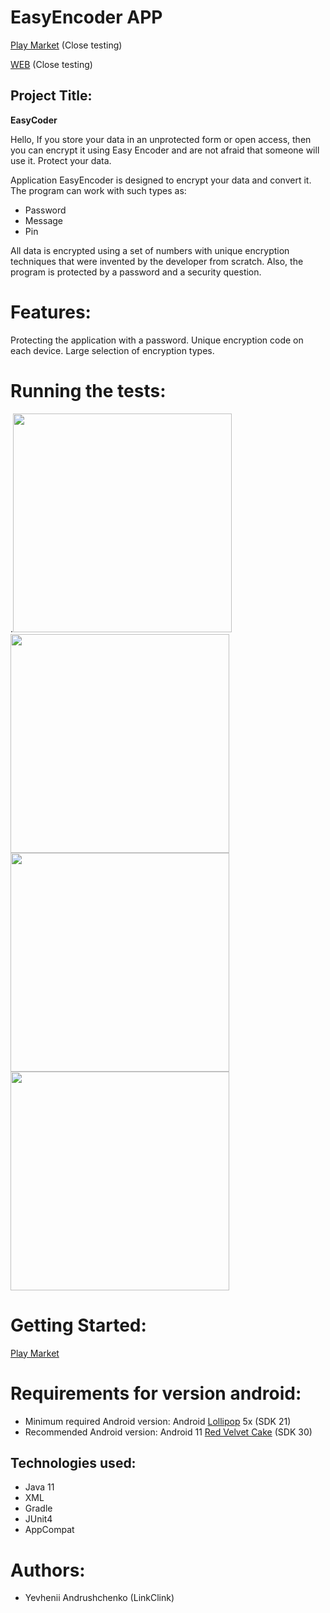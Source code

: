 # EasyEncoder APP
[Play Market](https://play.google.com/store/apps/details?id=com.linkclink.easycoder1) (Close testing)

[WEB](https://play.google.com/apps/testing/com.linkclink.easycoder1) (Close testing)

## Project Title:
 **EasyCoder**
 
Hello, If you store your data in an unprotected form or open access, then you can encrypt it using Easy Encoder and are not afraid that someone will use it. Protect your data.

Application EasyEncoder is designed to encrypt your data and convert it.
The program can work with such types as:
- Password
- Message
- Pin

All data is encrypted using a set of numbers with unique encryption techniques that were invented by the developer from scratch.
Also, the program is protected by a password and a security question.

# Features:
Protecting the application with a password.
Unique encryption code on each device.
Large selection of encryption types.
 
# Running the tests:
.<img src="https://sun9-69.userapi.com/impf/D3XyPFW2hiCkuTnufRS2qvzCoyfAPd9s3h6ZAA/S_IkhLgE4Ks.jpg?size=0x0&quality=90&proxy=1&sign=be749cab106559d8883608d5e685a14e" width="350">
<img src="https://sun9-39.userapi.com/impf/Uwj1V90gXq3QXfP-OBsvmLjeZh7tTEFxHVhxIg/QQ4BiNiBLxQ.jpg?size=0x0&quality=90&proxy=1&sign=99fbee35df0ac8277c103345fc1f0dfd" width="350">
<img src="https://sun9-30.userapi.com/impf/ajA03re_LQwdio2EZclh00EDsD23Rr3DXozglA/w-mF7BsTyZY.jpg?size=0x0&quality=90&proxy=1&sign=b3e5bfea8cd37df30490323de3cd7f71" width="350">
<img src="https://sun9-29.userapi.com/impf/0EDFvGnL4UR_QYtlzJ_ydR6o9gyv5eZvAkjOhQ/YTsRqEZO_a4.jpg?size=0x0&quality=90&proxy=1&sign=4815601ea8106970d3c6196aab21c740" width="350">

# Getting Started:
[Play Market](https://play.google.com/store/apps/details?id=com.linkclink.easycoder&hl=ru)

# Requirements for version android:
- Minimum required Android version: Android [Lollipop](https://en.wikipedia.org/wiki/Android_Lollipop) 5x (SDK 21)
- Recommended Android version: Android 11 [Red Velvet Cake](https://en.wikipedia.org/wiki/Android_11) (SDK 30)

## Technologies used:
* Java 11
* XML
* Gradle
* JUnit4
* AppCompat

# Authors:
- Yevhenii Andrushchenko (LinkClink)

